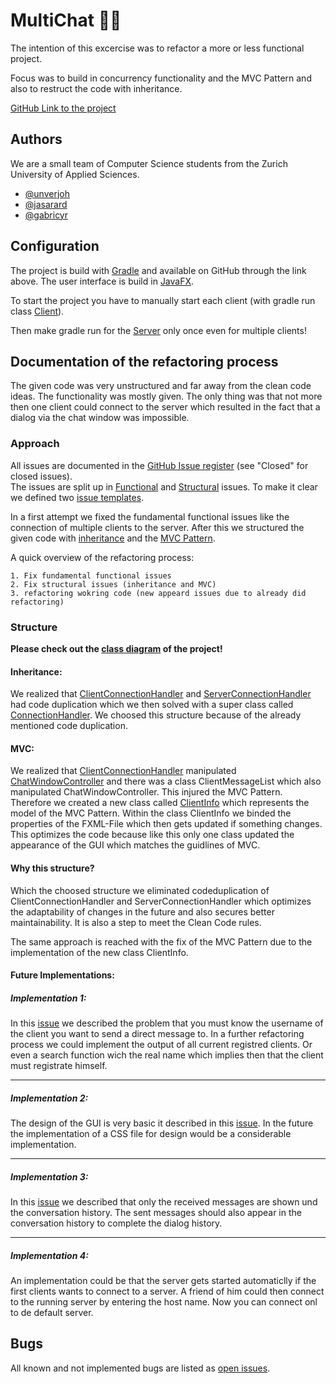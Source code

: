 
# MultiChat 🤖💬

The intention of this excercise was to refactor a more or less functional project.

Focus was to build in concurrency functionality and the MVC Pattern and also to restruct the code with inheritance.

[GitHub Link to the project](https://github.zhaw.ch/PM2-IT21aWIN-fame-rayi-wahl/Uebung-hk2-unveryoh-jasarard-gabricyr)

## Authors
We are a small team of Computer Science students from the Zurich University of Applied Sciences.

- [@unverjoh](https://github.zhaw.ch/unveryoh)
- [@jasarard](https://github.zhaw.ch/jasarard)
- [@gabricyr](https://github.zhaw.ch/gabricyr)


## Configuration
The project is build with [Gradle](https://gradle.org/) and available on GitHub through the link above.
The user interface is build in [JavaFX](https://openjfx.io/). 

To start the project you have to manually start each client (with gradle run class [Client](https://github.zhaw.ch/PM2-IT21aWIN-fame-rayi-wahl/Uebung-hk2-unveryoh-jasarard-gabricyr/blob/main/client/src/main/java/ch/zhaw/pm2/multichat/client/Client.java)).

Then make gradle run for the [Server](https://github.zhaw.ch/PM2-IT21aWIN-fame-rayi-wahl/Uebung-hk2-unveryoh-jasarard-gabricyr/blob/main/server/src/main/java/ch/zhaw/pm2/multichat/server/Server.java) only once even for multiple clients!
## Documentation of the refactoring process
The given code was very unstructured and far away from the clean code ideas.
The functionality was mostly given. The only thing was that not more then one client could connect to the server which resulted in the fact that a dialog via the chat window was impossible. 

### Approach

All issues are documented in the [GitHub Issue register](https://github.zhaw.ch/PM2-IT21aWIN-fame-rayi-wahl/Uebung-hk2-unveryoh-jasarard-gabricyr/issues) (see "Closed" for closed issues).  
The issues are split up in [Functional](https://github.zhaw.ch/PM2-IT21aWIN-fame-rayi-wahl/Uebung-hk2-unveryoh-jasarard-gabricyr/blob/main/.github/ISSUE_TEMPLATE/functional-bug.md) and [Structural](https://github.zhaw.ch/PM2-IT21aWIN-fame-rayi-wahl/Uebung-hk2-unveryoh-jasarard-gabricyr/blob/main/.github/ISSUE_TEMPLATE/structural-bug.md) issues.
To make it clear we defined two [issue templates](https://github.zhaw.ch/PM2-IT21aWIN-fame-rayi-wahl/Uebung-hk2-unveryoh-jasarard-gabricyr/tree/main/.github/ISSUE_TEMPLATE).

In a first attempt we fixed the fundamental functional issues like the connection of multiple clients to the server. After this we structured the given code with [inheritance](https://en.wikipedia.org/wiki/Inheritance_(object-oriented_programming))
and the [MVC Pattern](https://en.wikipedia.org/wiki/Model%E2%80%93view%E2%80%93controller).

A quick overview of the refactoring process:

    1. Fix fundamental functional issues
    2. Fix structural issues (inheritance and MVC)
    3. refactoring wokring code (new appeard issues due to already did refactoring)

### Structure

__Please check out the [class diagram](https://github.zhaw.ch/PM2-IT21aWIN-fame-rayi-wahl/Uebung-hk2-unveryoh-jasarard-gabricyr/tree/main/diagram) of the project!__

#### Inheritance:

We realized that [ClientConnectionHandler](https://github.zhaw.ch/PM2-IT21aWIN-fame-rayi-wahl/Uebung-hk2-unveryoh-jasarard-gabricyr/blob/main/client/src/main/java/ch/zhaw/pm2/multichat/client/ClientConnectionHandler.java) and [ServerConnectionHandler](https://github.zhaw.ch/PM2-IT21aWIN-fame-rayi-wahl/Uebung-hk2-unveryoh-jasarard-gabricyr/blob/main/server/src/main/java/ch/zhaw/pm2/multichat/server/ServerConnectionHandler.java)
had code duplication which we then solved with a super class called [ConnectionHandler](https://github.zhaw.ch/PM2-IT21aWIN-fame-rayi-wahl/Uebung-hk2-unveryoh-jasarard-gabricyr/blob/main/protocol/src/main/java/ch/zhaw/pm2/multichat/protocol/ConnectionHandler.java).
We choosed this structure because of the already mentioned code duplication. 

#### MVC:

We realized that [ClientConnectionHandler](https://github.zhaw.ch/PM2-IT21aWIN-fame-rayi-wahl/Uebung-hk2-unveryoh-jasarard-gabricyr/blob/main/client/src/main/java/ch/zhaw/pm2/multichat/client/ClientConnectionHandler.java) manipulated [ChatWindowController](https://github.zhaw.ch/PM2-IT21aWIN-fame-rayi-wahl/Uebung-hk2-unveryoh-jasarard-gabricyr/blob/main/client/src/main/java/ch/zhaw/pm2/multichat/client/ChatWindowController.java)
and there was a class ClientMessageList which also manipulated ChatWindowController. This injured the MVC Pattern. Therefore we created a new class called [ClientInfo](https://github.zhaw.ch/PM2-IT21aWIN-fame-rayi-wahl/Uebung-hk2-unveryoh-jasarard-gabricyr/blob/main/client/src/main/java/ch/zhaw/pm2/multichat/client/ClientInfo.java) which represents the model of the MVC Pattern.
Within the class ClientInfo we binded the properties of the FXML-File which then gets updated if something changes. This optimizes the code because like this only one class updated the appearance of the GUI which matches the guidlines of MVC. 

#### Why this structure?

Which the choosed structure we eliminated codeduplication of ClientConnectionHandler and ServerConnectionHandler which optimizes the adaptability of changes in the future and also secures better maintainability.
It is also a step to meet the Clean Code rules. 

The same approach is reached with the fix of the MVC Pattern due to the implementation of the new class ClientInfo. 

#### Future Implementations:

##### Implementation 1:
In this [issue](https://github.zhaw.ch/PM2-IT21aWIN-fame-rayi-wahl/Uebung-hk2-unveryoh-jasarard-gabricyr/issues/13) we described the problem that you must know the username of the client you want to send a direct message to.
In a further refactoring process we could implement the output of all current registred clients. Or even a search function wich the real name which implies then that the client must registrate himself. 

---

##### Implementation 2:

The design of the GUI is very basic it described in this [issue](https://github.zhaw.ch/PM2-IT21aWIN-fame-rayi-wahl/Uebung-hk2-unveryoh-jasarard-gabricyr/issues/30). In the future the implementation of a CSS file for design would be a considerable implementation.

---

##### Implementation 3:

In this [issue](https://github.zhaw.ch/PM2-IT21aWIN-fame-rayi-wahl/Uebung-hk2-unveryoh-jasarard-gabricyr/issues/20) we described that only the received messages are shown und the conversation history.
The sent messages should also appear in the conversation history to complete the dialog history. 

---

##### Implementation 4:

An implementation could be that the server gets started automaticlly if the first clients wants to connect to a server.
A friend of him could then connect to the running server by entering the host name. Now you can connect onl to de default server. 
## Bugs
All known and not implemented bugs are listed as [open issues](https://github.zhaw.ch/PM2-IT21aWIN-fame-rayi-wahl/Uebung-hk2-unveryoh-jasarard-gabricyr/issues). 

